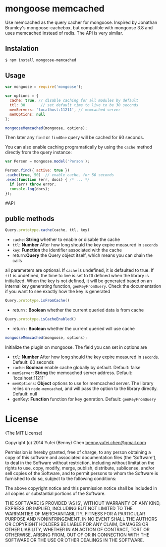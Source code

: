 # mongoose memcached 

Use memcached as the query cacher for mongoose. Inspired by Jonathan Brumley's mongoose-cachebox, but compatible with mongoose 3.8 and uses memcached instead of redis. The API is very similar.

## Instalation

``` bash
$ npm install mongoose-memcached
```

## Usage

``` javascript
var mongoose = require('mongoose');

var options = {
  cache: true, // disable caching for all modules by default 
  ttl: 30       // set default time to live to be 30 seconds 
  memServers: 'localhost:11211', // memcached server
  memOptions: null 
};

mongooseMemcached(mongoose, options);
```

Then later any `find` or `findOne` query will be cached for 60 seconds.

You can also enable caching programatically by using the `cache` method directly from the query instance:

``` javascript
var Person = mongoose.model('Person');

Person.find({ active: true })
.cache(true, 50)  // enable cache, for 50 seconds 
.exec(function (err, docs) { /* ... */
  if (err) throw error;
  console.log(docs);
});

```

#API

## public methods

``` javascript
Query.prototype.cache(cache, ttl, key)
```
* `cache`: **String** whether to enable or disable the cache 
* `ttl`: **Number** After how long should the key expire measured in `seconds`
* `key`: **Function** the identifier associated with the cache
* return:**Query** the Query object itself, which means you can chain the calls

all parameters are optional. If `cache` is undefined, it is defaulted to true. If `ttl` is undefined, the time to live is set to ttl defined when the library is initialized. When the key is not defined, it will be generated based on an internal key generating function, `genKeyFromQuery`. Check the documentation if you want to see exactly how the key is generated   

``` javascript
Query.prototype.isFromCache()
```
* return : **Boolean** whether the current queried data is from cache

``` javascript
Query.prototype.isCacheEnabled()
```
* return : **Boolean** whether the current queried will use cache 

``` javascript
mongooseMemcached(mongoose, options);
```
Initialize the plugin on mongoose. The field you can set in options are
* `ttl`: **Number** After how long should the key expire measured in `seconds`. Default: 60 seconds
* `cache`: **Boolean** enable cache globally by default. Default: false
* `memServer`: **String** the memcached server address. Default: 'localhost:11211' 
* `memOptions`: **Object** options to use for memcached server. The library relies on `node-memcached`, and will pass the option to the library directly. Default: null
* genKey: **Function** function for key genration. Default: `genKeyFromQuery`


# License

(The MIT License)

Copyright (c) 2014 Yufei (Benny) Chen <benny.yufei.chen@gmail.com>

Permission is hereby granted, free of charge, to any person obtaining a copy of this software and associated documentation files (the 'Software'), to deal in the Software without restriction, including without limitation the rights to use, copy, modify, merge, publish, distribute, sublicense, and/or sell copies of the Software, and to permit persons to whom the Software is furnished to do so, subject to the following conditions:

The above copyright notice and this permission notice shall be included in all copies or substantial portions of the Software.

THE SOFTWARE IS PROVIDED 'AS IS', WITHOUT WARRANTY OF ANY KIND, EXPRESS OR IMPLIED, INCLUDING BUT NOT LIMITED TO THE WARRANTIES OF MERCHANTABILITY, FITNESS FOR A PARTICULAR PURPOSE AND NONINFRINGEMENT. IN NO EVENT SHALL THE AUTHORS OR COPYRIGHT HOLDERS BE LIABLE FOR ANY CLAIM, DAMAGES OR OTHER LIABILITY, WHETHER IN AN ACTION OF CONTRACT, TORT OR OTHERWISE, ARISING FROM, OUT OF OR IN CONNECTION WITH THE SOFTWARE OR THE USE OR OTHER DEALINGS IN THE SOFTWARE.
